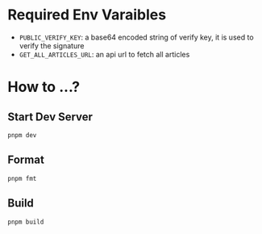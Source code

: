 # Required Env Varaibles

- `PUBLIC_VERIFY_KEY`: a base64 encoded string of verify key, it is used to verify the signature
- `GET_ALL_ARTICLES_URL`: an api url to fetch all articles

# How to ...?

## Start Dev Server

`pnpm dev`

## Format

`pnpm fmt`

## Build

`pnpm build`
